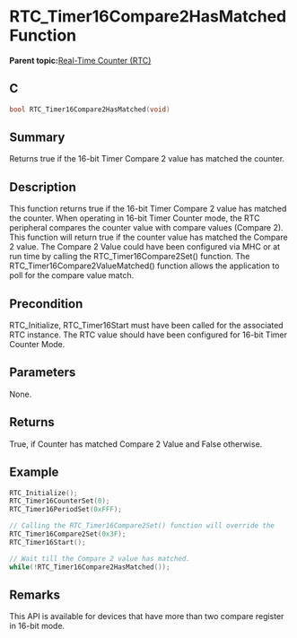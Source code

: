 # RTC\_Timer16Compare2HasMatched Function

**Parent topic:**[Real-Time Counter \(RTC\)](GUID-3578D06D-FEC5-4769-ADC7-0D46730CD973.md)

## C

```c
bool RTC_Timer16Compare2HasMatched(void)
```

## Summary

Returns true if the 16-bit Timer Compare 2 value has matched the counter.

## Description

This function returns true if the 16-bit Timer Compare 2 value has matched the counter. When operating in 16-bit Timer Counter mode, the RTC peripheral compares the counter value with compare values \(Compare 2\). This function will return true if the counter value has matched the Compare 2 value. The Compare 2 Value could have been configured via MHC or at run time by calling the RTC\_Timer16Compare2Set\(\) function. The RTC\_Timer16Compare2ValueMatched\(\) function allows the application to poll for the compare value match.

## Precondition

RTC\_Initialize, RTC\_Timer16Start must have been called for the associated RTC instance. The RTC value should have been configured for 16-bit Timer Counter Mode.

## Parameters

None.

## Returns

True, if Counter has matched Compare 2 Value and False otherwise.

## Example

```c
RTC_Initialize();
RTC_Timer16CounterSet(0);
RTC_Timer16PeriodSet(0xFFF);

// Calling the RTC_Timer16Compare2Set() function will override the
RTC_Timer16Compare2Set(0x3F);
RTC_Timer16Start();

// Wait till the Compare 2 value has matched.
while(!RTC_Timer16Compare2HasMatched());
```

## Remarks

This API is available for devices that have more than two compare register in 16-bit mode.

